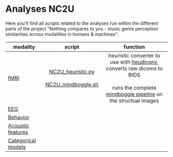 # Analyses NC2U

Here you'll find all scripts related to the analyses run within the different parts of the project
"Nothing compares to you - music genre perception similarities across modalities in humans & machines".

| modality                        | script           | function  |
| ----------------------------- |:-------------:| :-----:|
| [fMRI](https://github.com/C0C0AN/musicgenre_similarities/tree/master/scripts_analyses/NC2U_fmri)  | [NC2U_heuristic.py]() </br></br> [NC2U_mindboggle.sh]() | heuristic converter to use with [heudiconv](https://github.com/nipy/heudiconv), converts raw dicoms to BIDS </br></br> runs the complete [mindboggle pipeline]() on the structual images  |
| [EEG]() |  |   |
| [Behavior]() | | |
| [Acoustic features]() | | |
| [Categorical models]() | | |
